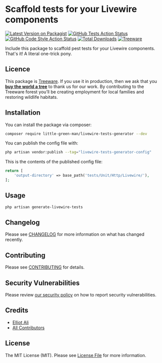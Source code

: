 # Scaffold tests for your Livewire components

[![Latest Version on Packagist](https://img.shields.io/packagist/v/little-green-man/livewire-tests-generator.svg?style=flat-square)](https://packagist.org/packages/little-green-man/livewire-tests-generator)
[![GitHub Tests Action Status](https://img.shields.io/github/actions/workflow/status/little-green-man/livewire-tests-generator/run-tests.yml?branch=main&label=tests&style=flat-square)](https://github.com/little-green-man/livewire-tests-generator/actions?query=workflow%3Arun-tests+branch%3Amain)
[![GitHub Code Style Action Status](https://img.shields.io/github/actions/workflow/status/little-green-man/livewire-tests-generator/fix-php-code-style-issues.yml?branch=main&label=code%20style&style=flat-square)](https://github.com/little-green-man/livewire-tests-generator/actions?query=workflow%3A"Fix+PHP+code+style+issues"+branch%3Amain)
[![Total Downloads](https://img.shields.io/packagist/dt/little-green-man/livewire-tests-generator.svg?style=flat-square)](https://packagist.org/packages/little-green-man/livewire-tests-generator)
[![Treeware](https://img.shields.io/badge/dynamic/json?color=brightgreen&label=Treeware&query=%24.total&url=https%3A%2F%2Fpublic.offset.earth%2Fusers%2Ftreeware%2Ftrees)](https://treeware.earth)

Include this package to scaffold pest tests for your Livewire components. That's it! A literal one-trick pony.

## Licence

This package is [Treeware](https://treeware.earth). If you use it in production, then we ask that you [**buy the world a tree**](https://plant.treeware.earth/little-green-man/livewire-tests-generator) to thank us for our work. By contributing to the Treeware forest you’ll be creating employment for local families and restoring wildlife habitats.

## Installation

You can install the package via composer:

```bash
composer require little-green-man/livewire-tests-generator --dev
```

You can publish the config file with:

```bash
php artisan vendor:publish --tag="livewire-tests-generator-config"
```

This is the contents of the published config file:

```php
return [
    'output-directory' => base_path('tests/Unit/Http/Livewire/'),
];
```

## Usage

```bash
php artisan generate-livewire-tests
```

## Changelog

Please see [CHANGELOG](CHANGELOG.md) for more information on what has changed recently.

## Contributing

Please see [CONTRIBUTING](CONTRIBUTING.md) for details.

## Security Vulnerabilities

Please review [our security policy](../../security/policy) on how to report security vulnerabilities.

## Credits

- [Elliot Ali](https://github.com/kurucu)
- [All Contributors](../../contributors)

## License

The MIT License (MIT). Please see [License File](LICENSE.md) for more information.
